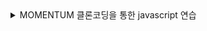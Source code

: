 <details>
<summary>MOMENTUM 클론코딩을 통한 javascript 연습 </summary>

목차 

	1. 서론 

	2. 자바스크립트 기초 

		2.1. 데이터 타입 

		2.2. 변수 선언 
	
		2.3. 배열 
	
		2.4. 객체(object) 

		2.5. 함수 

		2.6. 연산자 	

		2.7. Html 요소 찾기 

		2.8. Event 

	3. 이 프로젝트에서 배운 것들 

		3.1. 첫 화면 

		3.2. 배경화면 

		3.3. 시계 

		3.4. 명언 랜덤 출력 

		3.5. 해야 할 것들 목록  

	4. 결론 

 

 

 

** 1.  서론 **

Html, css에 이어 javascript를 연습하기 위해 노마드코더의 수업을 수강 후 배운 것들을 정리하고자 한다. 수업을 듣고 내용을 다시 정리하는 과정에서 얻는 것들은 가치 있다고 생각한다. 

 

**2. 자바스크립트 기초 **

 

2.1 데이터 타입 


Js에서 데이터 타입은 원시 값과 객체로 나뉜다. 

원시 값으로는 boolean, null, undefined, number, string, symbol이 있다. 

Boolean은 논리 요소를 나타내고, true와 false의 값을 가진다. 

null은 변수에 “값이 없음” 이 할당된 상태이다. 어떤 값이 의도적으로 비어 있음을 표현하며, boolean 연산에서는 거짓으로 취급한다. 

undefined는 변수에 값을 할당하지 않은 상태이다. 함수는 값을 명시적으로 반환하지 않으면 undefined를 반환한다. 

number는 숫자 데이터를 나타낼 때 사용한다. 데이터 타입을 검사할 때 해당 값이 숫자가 아니면 NaN이 출력된다. 

string은 텍스트 데이터를 나타낼 때 사용한다.  

symbol은 해당 요소의 고유함을 보장하고자 할 때 사용한다. 

 

2.2 변수 선언 


자바스크립트에서 변수를 선언하는 방법은 const, let, var 가 있다. 

기존 js에서는 var를 주로 사용했으나, 변수 선언 후 중복 선언이 가능한 등 코드가 길어질수록 오류가 날 가능성이 높았다.  

따라서 es6에서 let과 const가 나왔고, 현재 변수 선언에는 이 두 명령어를 주로 활용한다. 

const는 변수를 재선언 할 수 없고, 재할당도 할 수 없다. 
let은 변수를 재선언 할 수 없고, 재할당은 가능하다.  
var는 변수를 재선언 할 수 있고, 재할당도 가능하다.   

값을 재할당해야 할 것 같다면 let을, 아니라면 const를 사용하면 된다. 

js에서 변수를 선언할 때는 lowerCamelCase를 사용한다. 띄어쓰기가 필요한 단어의 맨 앞글자를 대문자로 표기하는 방식이다. 

 

2.3 배열 


배열은 데이터를 나열하기 위한 방법 중 하나이다. [] 안에 ,로 데이터들을 나열한다. 숫자, 문자, boolean 등 데이터 타입들을 정렬할 수 있다. 

Ex) const exerciseSupplements = [ protein, creatine, BCAA, booster ] 일 때  

해당 배열에서 4번째 값을 출력하고자 한다면 console.log(exerciseSupplements[3]); 을 해야 한다. 

Js 배열은 0부터 시작한다. 따라서 첫 번째 값은 0, 두 번째 값은 1이다. 
따라서 n번째 값을 얻고 싶다면 array[n-1] 값을 불러와야 한다.  

일반적으로 const로 선언된 값은 변경이 불가능하나, const로 배열을 선언했음에도 배열 안의 내용들은 변경이 가능하다. 객체의 경우 객체가 저장된 공간을 가리키는 정보만 상수이고, 객체 안의 내용들은 아니기 때문이다. 

 

2.4 객체 


객체는 여러 속성을 하나의 변수에 저장할 수 있게 해주는 데이터 타입이다. key와 value로 이루어져 있다. 

객체는 변수이나, 중괄호 표기를 이용하여 다량의 key/value에 대한 정보를 나열할 수 있다.  
이때 key는 문자열 또는 기호여야 하고, value는 모든 유형이 될 수 있다. 객체에서 명명된 값을 properties 라 한다. 

객체의 종류에는 배열, 함수, 날짜, 수학, 정규표현식 등 원시값을 제외한 모든 javascript의 값은 객체이다.  

객체는 크게 js 내장 객체, 브라우저 내장 객체, 사용자 정의 객체 3가지로 구분하고 있다. 

Js 내장 객체로는 Date,Array, Math 등이 있다.  
브라우저 내장 객체로는 BOM(브라우저 객체 모델), DOM(문서 객체 모델)이 있다. 
사용자 정의 객체는 말 그대로 사용자가 정의하고 확장시킨 객체들이다. 

property는 객체의 속성을 나타내는 key와 value를 가진 형태이다. 이때 key에 symbol 외의 값을 정의하면 데이터타입이 변경되어 문자열이 된다. 나중에 선언한 프로퍼티는 먼저 선언한 프로퍼티를 덮어쓰며, 객체는 프로퍼티를 나열할 때 순서 없이 나열된다. 

 

2.5 함수 

Function은 코드를 재사용하기 위해 만들어진다. 특정 코드를 함수로 정의해 캡슐화 한 후 여러 번 실행할 수 있게 한다.  

함수는 아래와 같은 형태로 사용할 수 있다. 

 Function 함수명 ( 변수1, 변수2, …,) {  

함수 내용; 

} 

함수명(변수1, 변수2); 

함수에는 매개변수(parameter)와 인자(arguement)가 있다. 

Parameter는 함수를 정의할 때 함수가 받을 입력값을 지정하는 변수이다. 함수 내에서 사용되는 변수로써, 함수 선언 시 괄호 안에 나열되며 이름과 데이터 타입을 가진다. 

Ex) function hungry(food) { 

Console.log(`I want to eat ${food}`); 

} 

의 함수에서 food는 매개변수이다. 

Arguement는 함수를 호출할 때 전달되는 값들이다. 함수를 호출할 때 괄호 안에 인자를 넣어 전달하면, 해당 인자들이 함수의 매개변수에 할당된다. 이때 인자의 갯수와 순서는 매개변수와 일치해야 한다. 

Ex) hungry(“chicken”); 의 코드에서 “chicken”이 인자이다. 

함수에는 return 코드가 있어, 함수에서 얻은 값을 변수로 할당해 그 값을 사용할 수 있다. 
다만 함수 내부에서 return이 실행될 경우 해당 함수는 바로 종료된다. 

함수에 값을 보내는 게 인자, 받는 게 매개변수라 이해했다. 

2.6 연산자 

Js에서 연산자를 통해 할당, 비교, 산술, 비트 계산, 논리, 문자열, 삼항 등 다양한 명령을 내릴 수 있다. 

비교 연산자 

피연산자들을 비교하고, 결과가 참인지에 따라 논리값을 반환한다.  
동등(==), 부등(!=), 일치(===), 불일치(!==) 등의 기호가 있다. 
동등은 피연산자가 서로 같아야 하고, 일치는 이에 타입까지 같아야 한다. 

논리 연산자 

논리 연산자는 불리언 값과 함께 사용하여 불리언 값을 반환한다.  
and(&&), or(||), not(!) 등의 기호가 있다. 

Typeof 연산자 
피연산자의 타입을 나타내는 문자열을 반환할 수 있다. 

이외 등 많 연산자들이 있다. 

 

2.7 HTML 요소 찾기 

querySelector를 통해 html의 요소를 찾을 수 있다. Js에서 html을 수정하기 위해서는 js에서 우선 html의 특정 요소에 대해 정의해야 하기 때문에 자주 사용한다. 

Html에 없는 요소를 만들고자 한다면 createElement()를 통해 요소를 생성할 수 있다. 
다만 이때 생성한 요소는 appendChild()를 통해 document 상에 추가해야 화면을 통해 볼 수 있다. 

 

2.8 event 

Js에서 이벤트는 클릭, 스크롤, 무언가 입력하는 등의 상호작용으로 인해 발생하는 특정 사건을 의미한다. 모든 이벤트는 eventListener를 통해 js가 들을 수 있다.  

function eventHandler() { 

	Element.style.color=”grey” 

} 

Element.addEventListener(“click”, eventhandler) 

라는 코드가 있을 때, addEventListener 안의 함수에 ()를 붙이지 않은 이유는 이벤트 발동시에만 해당 함수를 작동시키기 위함이다. 해당 함수에 ()를 붙이면 바로 작동함. 

듣고 싶은 이벤트가 있다면 console.dir(element)를 통해 다양한 property들을 검색하여 사용 가능한 event를 찾을 수 있다. 이벤트 리스너는 property 앞에 on이 붙어있는 것을 통해(ex. Onclick 등) 확인할 수 있다. 해당 이벤트 리스너를 사용할 때는 앞에 on를 빼고 사용해야 한다. 

 

3 이 프로젝트에서 배운 것들 

 

3.1 첫 화면 

Html에서 로그인 화면 혹은 환영 화면을 띄우려고 한다. 해당 목표를 이루기 위해 classList 기능을 사용했다. 

각각의 화면에 div를 두고 해당 클래스와 hidden 클래스를 부여한다. css를 통해 hidden 클래스가 부여된 div는 화면에서 없애고, 조건을 통해 각 div 중 하나의 div만 해당 div의 classList 중 하나인 hidden을 제거해 볼 수 있게 한다. 

form에서 submit을 하면 브라우저는 새로고침된다. Form 안의 input을 submit 해도 해당 정보는 새로고침되면서 사라지기 때문에 event.preventDefault를 통해 브라우저 새로고침을 막았다. 브라우저 새로고침이 되지 않으면 submit 받은 정보가 그대로 남아있기 때문에 해당 정보를 활용할 수 있다. 
다만 반드시 form 안의 input이여야 정보를 받을 수 있다. div는 불가능하다. 여기서 받은 정보를 보관하기 위해 localStorage에 저장한다. 이후 받은 정보를 토대로 사용자의 이름을 화면에 보이는 함수를 실행한다. 

Js는 인자를 담아서 함수를 호출한다. 이 인자는 js가 기본적으로 제공하는 정보를 담을 수 있다. 함수의 인자가 없다면 이벤트에 대한 정보를 받을 수 없다. 함수의 괄호 안에 있는 인자의 이름으로 js에서는 발생한 event에 대한 정보를 준다. 관행적으로 function(event)라 적는다.    

js를 통해 html에 텍스트를 추가할 수 있다. OnLoginSubmit에서 paintGreetings로 username에 해당하는 인자를 보내면, paintGreetings 함수에서는 해당 값을 매개변수로 받아 .innerText 함수를 통해 화면에 띄운다. 이때 “Hello” + username 대신 한 괄호 안에 변수까지 포함한 값을 적고 싶다면, `` 백틱을 사용하여 `Hello ${username}`이라 할 수 있다. 

이 상황에서 페이지를 새로고침하면, localstorage에 값이 저장되어 있음에도 불구하고 처음 로그인 창부터 다시 나타난다. 이를 막기 위해 localstorage에 값이 있는지 확인하고, 저장된 값이 없다면 로그인 폼의 classList 중 hidden을 제거하고, 값이 있다면 값을 화면에 띄우는 함수를 작동시킨다. 

해당 코드를 적으며 hidden, username과 같은 변수명들이 자주 사용되었다. 변수명의 오타로 인한 오류는 js에서 잡아내지 못하기 때문에, 해당 변수명들을 각각 상수로 선언해서 사용했다. 

Ex) const HIDDEN_CLASSNAME=”hidden”;   

상수는 변수명과 구분될 수 있게 대문자로 하는 게 관례이다. 값이 변하지 않음을 타인들에게 알리기 위함이다. 변수명을 상수로 지정함으로써 오타로 인한 오류를 잡아낼 확률을 줄이고, 유의미한 상수명을 부여함으로써 코드 가독성을 올릴 수 있다. 

 

3.2 배경화면 

출력하고자 하는 이미지를 각각 정의하고, 정의한 이미지들을 리스트에 넣었다. Math.random 함수를 통해 0~1 사이에 있는 임의의 수를 출력하고, 리스트의 요소 갯수만큼 곱한 뒤  Math.floor 함수를 통해 소숫점 이하의 수들을 모두 버렸다. 그렇게 리스트의 요소 갯수가 n일 때 0~n-1인 임의의 수를 얻을 수 있었다. 

임의의 수 r을 리스트[r]에 넣어 얻은 임의의 이미지를 chosenImage라 정의한다. 

배경화면에 넣고자 하는 이미지를 bgImage= document.createElement("img"); 라 정의하여 이미지 요소를 참조하는 객체로 만든다. 따라서 출력하고자 하는 이미지의 소스를 bgImage.src에 할당한 뒤 appendChild를 통해 html에 삽입한다면 랜덤한 이미지를 출력할 수 있다. 

해당 부분을 진행하며 bgimage.src=chosenImage라 정의하여 오류가 발생했었다. 이렇게 코드를 짜면 bgimage가 참조해야 할 속성이 이미지 요소 자체가 되기 때문에 출력되지 않는 오류가 발생했었다.  

같은 맥락으로 bgimage=chosenImage.src;라 정의해도 오류가 발생한다. BgImage의 속성에 출력하고자 하는 이미지의 속성이 직접 할당되지 않아 이미지가 출력되지 않는다.  

 

3.3 시계 

Html의 clock 부분을 querySelector를 통해 정의한다. GetClock이라는 함수를 하나 만들고, 이후 date=new date() 함수를 통해 date 타입을 가진 객체를 생성한다.  

Hour를 date.getHours(), minutes를 date.getminutes(), seconds를 date.seconds로 각각 정의한다. 이후 html의 clock에 변수로 지정한 hours, minutes, seconds를 각각 innertext로 집어넣는다.  

마지막으로 setInterval 함수를 통해 getClock 함수를 매 초마다 실행시켜 시간을 얻을 수 있다. 이때 setInterval을 통해 getClock 함수를 실행하면 첫 1초간은 getClock 함수가 작동하지 않기에 시간이 보이지 않는다. 따라서 그냥 getClock 함수를 한 번 작동시킨다. 

이 방식을 통해 html에 시계를 만들 수 있으나, 시간이 01초일 때 00:00:1, 1분일 때 00:1:1로 나오는 현상이 발생한다. 이를 해결하기 위해 date.getHours를 통해 얻은 값을 string으로 바꾸고, padstart 함수를 통해 만약 값이 한자리 수일 때, 빈 공간에 0을 채워넣는다. 이 방식을 통해 00:00:00 의 형태가 깨지지 않는 시계를 만들었다. 

 

3.4 명언 랜덤 출력 

10개의 랜덤한 명언을 글귀와 저자로 나누어 객체 배열 형태로 저장한다. Quotes는 객체 배열이며, quote와 author라는 속성을 가지고 있다. 

이후 html의 첫 번째 span을 quote로, 두 번째 span을 author로 정의한 뒤 quotes의 배열에서 랜덤으로 하나를 선택해 quote를 quote에, author를 author에 각각 innerText를 통해 추가한다. 

 

3.5 해야 할 것들 목록 

해야 할 것들 목록을 작성하기 위해 html에 form을 하나 만든다. Form 안에는 input을 두고, input을 통해 입력받은 값을 저장해둘 ul도 하나 만든다. 

우선 input이 submit되는 이벤트를 감지하는 함수를 하나 만든다. 이 이벤트를 감지할 시 다음 함수를 작동하도록 한다. 

input이 Submit될 때, event.preventDefault()를 통해 페이지의 새로고침을 막은 뒤, Input에서 입력받은 값을 newTodo로 정의한다. 새로고침을 막았기 때문에 input 칸의 값들도 여전히 남아있는 상태이다. 따라서 수동으로 input의 입력값들을 공백으로 수정해준다. 이 다음, 입력받은 값들을 text와 id로 구성된 객체로 정의한다. Id까지 구성된 객체로 구성하는 이유는 localstorage에서 지울 때 객체를 구별해서 지우기 위함이다.  

form의 input에서 입력받은 값을 ul에 추가할 함수를 만들어야 한다. li 요소와 span요소, button 요소를 각각 html상에 만든다.  이는 각각 html상에서 ul 안에 li를 만들고, li 안에 span과 button을 각가 만들기 위함이다. 입력받은 값을 화면상에 표기하는 paintToDo 함수는 입력받은 값을 매개변수로 받았다. 입력받은 값을 출력하고, 그 옆에 삭제 버튼까지 만들었다면, 삭제 버튼을 클릭했을 때 화면 상에서 지우는 함수를 작동하게 한다. 

다만 이 방식으로 한다면 새로고침을 할 때 등록한 모든 list들이 사라진다. 이를 막기 위해 localStorage를 활용하여 li들을 저장해야 한다. 리스트를 만들고, 입력받은 값들을 리스트에 저장한 뒤 이 리스트를 localStorage에 저장하는 방법을 사용했다.  

LocalStorage에는 string 타입의 값들만 저장할 수 있다. 하지만 우리가 리스트에 추가한 뒤 저장하고자 하는 값은 text와 id로 이루어진 객체이다. 객체를 localStorage에 저장하면 {object object}만 저장된다.  따라서 JSON.stringify를 통해 객체 배열들을 모두 string으로 바꿔준 뒤 localStorge에 올린다. 이렇게 올린 배열들은 JSON.parse를 통해 객체로 복구할 수 있다.  

이제 localStorage에 저장된 값이 있는지 확인하고, 저장된 값이 있다면 해당 값들을 JSON.parse를 통해 객체로 복구한 뒤, 리스트를 복구한 배열로 정의한다. 이 리스트에 담긴 각각의 객체마다 화면에 출력하는 함수를 통해 값들을 출력한다. 

하지만 이 방법을 통해서도 새로고침 후 input에 새 값을 입력하면 모든 localStorage가 사라지고 새로 입력한 값만 남는다. 이는 빈 리스트를 const로 정의했기 때문으로, 매번 빈 리스트에 값을 저장해 기존 값들이 사라지는 것이었다. Let을 통해 리스트를 정의함으로써 해당 리스트가 변화할 수 있게 한다면, 새로운 값을 입력해도 리스트에 잘 저장된 채 초기화되지 않는다. 

삭제 함수를 만들 때 단순히 버튼을 눌러서 생성된 li를 지우는 식으로 하면 모든 li가 지워진다. 이를 방지하기 위해 함수에 event 매개변수를 둔 뒤, event.target.parentElement를 통해 버튼의 상위 요소를 파악한다. 버튼의 상위 요소는 text와 button으로 이루어진 list이고, 이 리스트를 지움으로써 원하는 리스트만 지울 수 있다. 

하지만 localStorage는 지우지 못 했기에 새로고침시 지운 리스트가 다시 나타난다. 이는 filter 함수를 통해 배열을 다시 만든 후 다시 만든 배열을 localStorage에 저장해 갱신하는 방법을 사용할 것이다. 

Filter 함수는 배열의 값 만큼 작동하는 함수로, 조건을 걸고 false가 반환되는 객체를 제외한 나머지 객체들로 배열을 만든다. 이 경우에 조건은 “지운 객체의 id와 배열에 있는 객체의 id가 불일치하는가” 이다.  

 

4. 결론 

Js 기초 강의를 들으며 객체와 연산자 등의 기본적인 개념들과 언어의 사용법들을 배을 수 있었다. 좋은 강의를 들으며 해당 논리를 이해하고 따라하는 것은 할 수 있었지만 혼자 논리를 구상해서 적용하기에는 아직 무리가 있을 듯 하다. Css를 통해 꾸며볼까 했지만 다른 프로젝트를 통해 js에 더 익숙해지는 게 더 나을 것 같아 생략했다. 더 노력하고 더 익숙해져서 더 나은 사람이 되고자 한다. 

</details>
